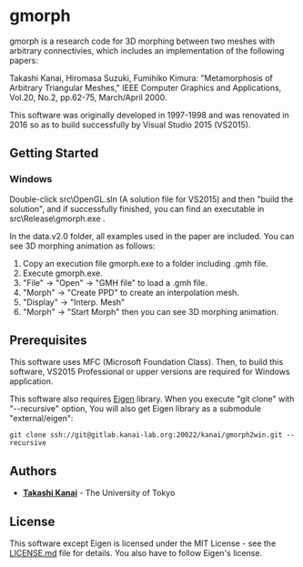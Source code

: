 # gmorph

gmorph is a research code for 3D morphing between two meshes with arbitrary connectivies, which includes an implementation of the following papers:

Takashi Kanai, Hiromasa Suzuki, Fumihiko Kimura:
"Metamorphosis of Arbitrary Triangular Meshes,"
IEEE Computer Graphics and Applications, Vol.20, No.2, pp.62-75, March/April 2000.

This software was originally developed in 1997-1998 and was renovated in 2016 so as to build successfully by Visual Studio 2015 (VS2015).

## Getting Started

### Windows

Double-click src\OpenGL.sln (A solution file for VS2015) and then "build the solution", and if successfully finished, you can find an executable in src\Release\gmorph.exe .

In the data.v2.0 folder, all examples used in the paper are included. You can see 3D morphing animation as follows:

1. Copy an execution file gmorph.exe to a folder including .gmh file.
2. Execute gmorph.exe.
3. "File" -> "Open" -> "GMH file" to load a .gmh file.
4. "Morph" -> "Create PPD" to create an interpolation mesh.
5. "Display" -> "Interp. Mesh"
6. "Morph" -> "Start Morph" then you can see 3D morphing animation.

## Prerequisites

This software uses MFC (Microsoft Foundation Class). Then, to build this software, VS2015 Professional or upper versions are required for Windows application.

This software also requires [Eigen](http://eigen.tuxfamily.org/) library. When you execute "git clone" with "--recursive" option, You will also get Eigen library as a submodule "external/eigen":

```
git clone ssh://git@gitlab.kanai-lab.org:20022/kanai/gmorph2win.git --recursive
```
## Authors

* **[Takashi Kanai](https://graphics.c.u-tokyo.ac.jp/hp/en/)** - The University of Tokyo

## License

This software except Eigen is licensed under the MIT License - see the [LICENSE.md](LICENSE.md) file for details. You also have to follow Eigen's license.

